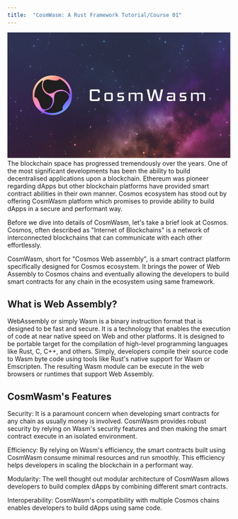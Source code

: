```yaml
---
title:  "CosmWasm: A Rust Framework Tutorial/Course 01"
---
```

![](/assets/images/cosmwasm-logo.jpeg)
The blockchain space has progressed tremendously over the years. One of the most significant developments has been the ability to build decentralised applications upon a blockchain. Ethereum was pioneer regarding dApps but other blockchain platforms have provided smart contract abilities in their own manner. Cosmos ecosystem has stood out by offering CosmWasm platform which promises to provide ability to build dApps in a secure and performant way.

Before we dive into details of CosmWasm, let's take a brief look at Cosmos. Cosmos, often described as "Internet of Blockchains" is a network of interconnected blockchains that can communicate with each other effortlessly.

CosmWasm, short for "Cosmos Web assembly", is a smart contract platform specifically designed for Cosmos ecosystem. It brings the power of Web Assembly to Cosmos chains and eventually allowing the developers to build smart contracts for any chain in the ecosystem using same framework.

## What is Web Assembly?
WebAssembly or simply Wasm is a binary instruction format that is designed to be fast and secure. It is a technology that enables the execution of code at near native speed on Web and other platforms. It is designed to be portable target for the compilation of high-level programming languages like Rust, C, C++,  and others. Simply, developers compile their source code to Wasm byte code using tools like Rust's native support for Wasm or Emscripten. The resulting Wasm module can be execute in the web browsers or runtimes that support Web Assembly.

## CosmWasm's Features
Security: It is a paramount concern when developing smart contracts for any chain as usually money is involved. CosmWasm provides robust security by relying on Wasm's security features and then making the smart contract execute in an isolated environment. 

Efficiency: By relying on Wasm's efficiency,  the smart contracts built using CosmWasm consume minimal resources and run smoothly. This efficiency helps developers in scaling the blockchain in a performant way.

Modularity: The well thought out modular architecture of CosmWasm allows developers to build complex dApps by combining different smart contracts.

Interoperability: CosmWasm's compatibility with multiple Cosmos chains enables developers to build dApps using same code.